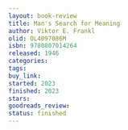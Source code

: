 ```yaml
---
layout: book-review
title: Man's Search for Meaning
author: Viktor E. Frankl
olid: OL4097086M
isbn: 9780807014264
released: 1946
categories: 
tags: 
buy_link: 
started: 2023
finished: 2023
stars: 
goodreads_review: 
status: finished
---
```

